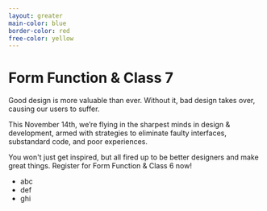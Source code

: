 ```yaml
---
layout: greater
main-color: blue
border-color: red
free-color:	yellow
---
```


# Form Function & Class 7

Good design is more valuable than ever. Without it, bad design takes over, causing our users to suffer. 

This November 14th, we’re flying in the sharpest minds in design & development, armed with strategies to eliminate faulty interfaces, substandard code, and poor experiences. 

You won't just get inspired, but all fired up to be better designers and make great things. Register for Form Function & Class 6 now!

<!-- <figure>
	<img src="assets/demo.jpg" alt="Demo">
</figure> -->

- abc
- def
- ghi
